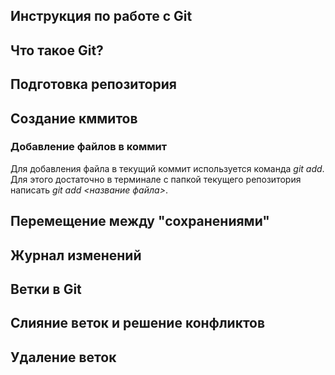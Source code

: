 ## Инструкция по работе с Git

## Что такое Git?

## Подготовка репозитория

## Создание кммитов

### Добавление файлов в коммит
Для добавления файла в текущий коммит используется команда *git add*. Для этого достаточно в терминале с папкой текущего репозитория написать *git add <название файла>*.

## Перемещение между "сохранениями"

## Журнал изменений

## Ветки в Git

## Слияние веток и решение конфликтов

## Удаление веток